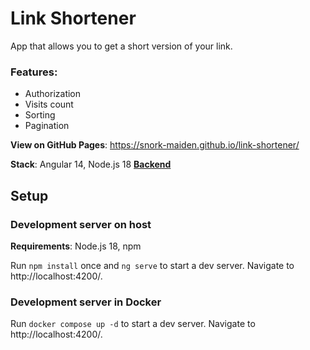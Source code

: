 # Link Shortener
App that allows you to get a short version of your link.
### Features:
* Authorization
* Visits count
* Sorting
* Pagination

**View on GitHub Pages**: https://snork-maiden.github.io/link-shortener/

**Stack**: Angular 14, Node.js 18
**[Backend](https://github.com/Offout/go-link-shortener)** 

## Setup
### Development server on host

**Requirements**: Node.js 18, npm

Run `npm install` once and `ng serve` to start a dev server. Navigate to http://localhost:4200/.

### Development server in Docker

Run `docker compose up -d` to start a dev server. Navigate to http://localhost:4200/.

